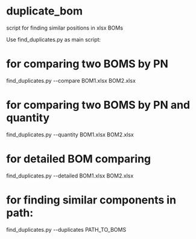 # duplicate_bom
script for finding similar positions in xlsx BOMs

Use find_duplicates.py as main script: 
# for comparing two BOMS by PN
find_duplicates.py --compare BOM1.xlsx BOM2.xlsx 
# for comparing two BOMS by PN and quantity
find_duplicates.py --quantity BOM1.xlsx BOM2.xlsx 
# for detailed BOM comparing
find_duplicates.py --detailed BOM1.xlsx BOM2.xlsx 
# for finding similar components in path:
find_duplicates.py --duplicates PATH_TO_BOMS 
